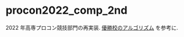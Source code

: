# procon2022_comp_2nd

2022 年高専プロコン競技部門の再実装. [優勝校のアルゴリズム](https://www.mathenachia.blog/procon33-usereditorial/) を参考に.
